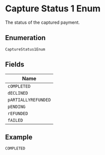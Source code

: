 
# Capture Status 1 Enum

The status of the captured payment.

## Enumeration

`CaptureStatus1Enum`

## Fields

| Name |
|  --- |
| `cOMPLETED` |
| `dECLINED` |
| `pARTIALLYREFUNDED` |
| `pENDING` |
| `rEFUNDED` |
| `fAILED` |

## Example

```
COMPLETED
```

